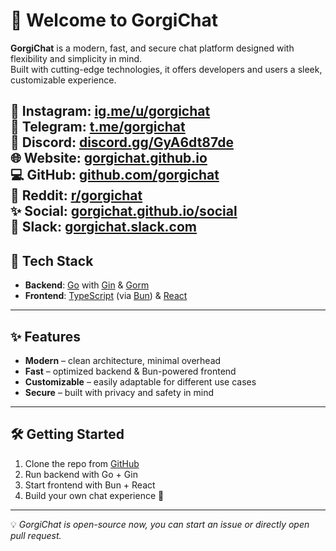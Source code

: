 # 👋 Welcome to GorgiChat

**GorgiChat** is a modern, fast, and secure chat platform designed with flexibility and simplicity in mind.  
Built with cutting-edge technologies, it offers developers and users a sleek, customizable experience.

🥳 **Instagram**: [ig.me/u/gorgichat](https://www.instagram.com/gorgichat)  
💙 **Telegram**: [t.me/gorgichat](https://t.me/gorgichat)  
🤖 **Discord**: [discord.gg/GyA6dt87de](https://discord.gg/GyA6dt87de)  
🌐 **Website**: [gorgichat.github.io](https://gorgichat.github.io)  
💻 **GitHub**: [github.com/gorgichat](https://github.com/gorgichat)  
🍊 **Reddit**: [r/gorgichat](https://www.reddit.com/r/gorgichat)  
✨ **Social**: [gorgichat.github.io/social](https://gorgichat.github.io/social)  
👾 **Slack**: [gorgichat.slack.com](https://join.slack.com/t/gorgichat/shared_invite/zt-3bppl0xzb-fwW_Mazhl0CZcnG2H7oijA)  
---

## 🚀 Tech Stack
- **Backend**: [Go](https://go.dev/) with [Gin](https://gin-gonic.com/) & [Gorm](https://gorm.io/)  
- **Frontend**: [TypeScript](https://www.typescriptlang.org/) (via [Bun](https://bun.sh/)) & [React](https://react.dev/)

---

## ✨ Features
- **Modern** – clean architecture, minimal overhead  
- **Fast** – optimized backend & Bun-powered frontend  
- **Customizable** – easily adaptable for different use cases  
- **Secure** – built with privacy and safety in mind  

---

## 🛠️ Getting Started
1. Clone the repo from [GitHub](https://github.com/gorgichat)  
2. Run backend with Go + Gin  
3. Start frontend with Bun + React  
4. Build your own chat experience 🚀  

---

💡 *GorgiChat is open-source now, you can start an issue or directly open pull request.*  
